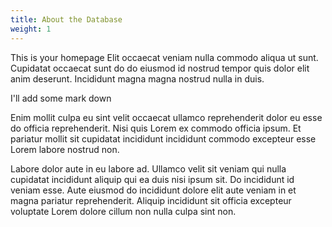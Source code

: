 ```yaml
---
title: About the Database
weight: 1
---
```


This is your homepage Elit occaecat veniam nulla commodo aliqua ut sunt. Cupidatat occaecat sunt do do eiusmod id nostrud tempor quis dolor elit anim deserunt. Incididunt magna magna nostrud nulla in duis.

I'll add some mark down

Enim mollit culpa eu sint velit occaecat ullamco reprehenderit dolor eu esse do officia reprehenderit. Nisi quis Lorem ex commodo officia ipsum. Et pariatur mollit sit cupidatat incididunt incididunt commodo excepteur esse Lorem labore nostrud non.

Labore dolor aute in eu labore ad. Ullamco velit sit veniam qui nulla cupidatat incididunt aliquip qui ea duis nisi ipsum sit. Do incididunt id veniam esse. Aute eiusmod do incididunt dolore elit aute veniam in et magna pariatur reprehenderit. Aliquip incididunt sit officia excepteur voluptate Lorem dolore cillum non nulla culpa sint non.
